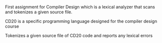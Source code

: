 First assignment for Compiler Design which is a lexical analyzer that scans and tokenizes a given source file.

CD20 is a specific programming language designed for the compiler design course

Tokenizes a given source file of CD20 code and reports any lexical errors
